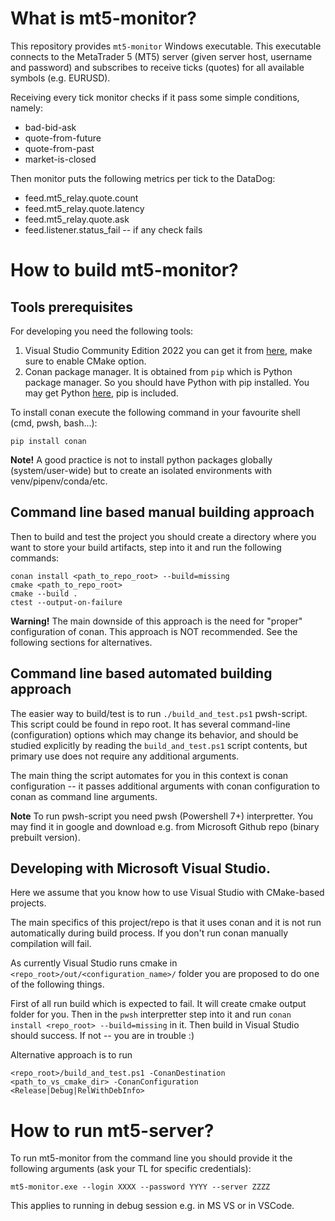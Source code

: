 # What is mt5-monitor?

This repository provides `mt5-monitor` Windows executable.
This executable connects to the MetaTrader 5 (MT5) server (given server host, username and password)
and subscribes to receive ticks (quotes) for all available symbols (e.g. EURUSD).

Receiving every tick monitor checks if it pass some simple conditions, namely:
 - bad-bid-ask
 - quote-from-future
 - quote-from-past
 - market-is-closed

Then monitor puts the following metrics per tick to the DataDog:
 - feed.mt5_relay.quote.count
 - feed.mt5_relay.quote.latency
 - feed.mt5_relay.quote.ask
 - feed.listener.status_fail -- if any check fails

# How to build mt5-monitor? 

## Tools prerequisites

For developing you need the following tools:

1. Visual Studio Community Edition 2022 you can get it from [here](<https://visualstudio.microsoft.com/downloads/>), make sure to enable CMake option.
1. Conan package manager. It is obtained from `pip` which is Python package manager. So you should have Python with pip installed. You may get Python [here](https://www.python.org/downloads/windows/), pip is included.

To install conan execute the following command in your favourite shell (cmd, pwsh, bash...):

```
pip install conan
```

**Note!** A good practice is not to install python packages globally (system/user-wide) but to create an isolated environments with venv/pipenv/conda/etc.

## Command line based manual building approach

Then to build and test the project you should create a directory where you want to store your build artifacts, step into it and run the following commands:

```
conan install <path_to_repo_root> --build=missing
cmake <path_to_repo_root>
cmake --build .
ctest --output-on-failure
```

**Warning!** The main downside of this approach is the need for "proper" configuration of conan.
This approach is NOT recommended. See the following sections for alternatives.

## Command line based automated building approach

The easier way to build/test is to run `./build_and_test.ps1` pwsh-script.
This script could be found in repo root.
It has several command-line (configuration) options which may change its behavior,
and should be studied explicitly by reading the `build_and_test.ps1` script contents,
but primary use does not require any additional arguments.

The main thing the script automates for you in this context is conan configuration --
it passes additional arguments with conan configuration to conan as command line arguments.

**Note** To run pwsh-script you need pwsh (Powershell 7+) interpretter.
You may find it in google and download e.g. from Microsoft Github repo (binary prebuilt version).

## Developing with Microsoft Visual Studio.

Here we assume that you know how to use Visual Studio with CMake-based projects.

The main specifics of this project/repo is that it uses conan
and it is not run automatically during build process.
If you don't run conan manually compilation will fail.

As currently Visual Studio runs cmake in `<repo_root>/out/<configuration_name>/` folder
you are proposed to do one of the following things.

First of all run build which is expected to fail. It will create cmake output folder for you.
Then in the `pwsh` interpretter step into it and run `conan install <repo_root> --build=missing` in it. Then build in Visual Studio should success. If not -- you are in trouble :)

Alternative approach is to run

```pwsh
<repo_root>/build_and_test.ps1 -ConanDestination <path_to_vs_cmake_dir> -ConanConfiguration <Release|Debug|RelWithDebInfo>
```

# How to run mt5-server?

To run mt5-monitor from the command line you should provide it the following arguments
(ask your TL for specific credentials):

```shell
mt5-monitor.exe --login XXXX --password YYYY --server ZZZZ
```

This applies to running in debug session e.g. in MS VS or in VSCode.
